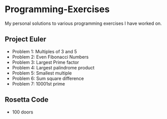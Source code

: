 # Programming-Exercises
My personal solutions to various programming exercises I have worked on.

## Project Euler
* Problem 1: Multiples of 3 and 5
* Problem 2: Even Fibonacci Numbers
* Problem 3: Largest Prime factor
* Problem 4: Largest palindrome product
* Problem 5: Smallest multiple
* Problem 6: Sum square difference
* Problem 7: 10001st prime

## Rosetta Code
* 100 doors
